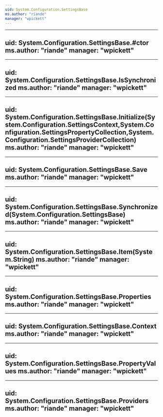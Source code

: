 ```yaml
---
uid: System.Configuration.SettingsBase
ms.author: "riande"
manager: "wpickett"
---
```


---
uid: System.Configuration.SettingsBase.#ctor
ms.author: "riande"
manager: "wpickett"
---

---
uid: System.Configuration.SettingsBase.IsSynchronized
ms.author: "riande"
manager: "wpickett"
---

---
uid: System.Configuration.SettingsBase.Initialize(System.Configuration.SettingsContext,System.Configuration.SettingsPropertyCollection,System.Configuration.SettingsProviderCollection)
ms.author: "riande"
manager: "wpickett"
---

---
uid: System.Configuration.SettingsBase.Save
ms.author: "riande"
manager: "wpickett"
---

---
uid: System.Configuration.SettingsBase.Synchronized(System.Configuration.SettingsBase)
ms.author: "riande"
manager: "wpickett"
---

---
uid: System.Configuration.SettingsBase.Item(System.String)
ms.author: "riande"
manager: "wpickett"
---

---
uid: System.Configuration.SettingsBase.Properties
ms.author: "riande"
manager: "wpickett"
---

---
uid: System.Configuration.SettingsBase.Context
ms.author: "riande"
manager: "wpickett"
---

---
uid: System.Configuration.SettingsBase.PropertyValues
ms.author: "riande"
manager: "wpickett"
---

---
uid: System.Configuration.SettingsBase.Providers
ms.author: "riande"
manager: "wpickett"
---
